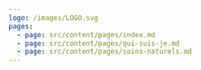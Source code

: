 ```yaml
---
logo: /images/LOGO.svg
pages:
  - page: src/content/pages/index.md
  - page: src/content/pages/qui-suis-je.md
  - page: src/content/pages/soins-naturels.md
---
```


